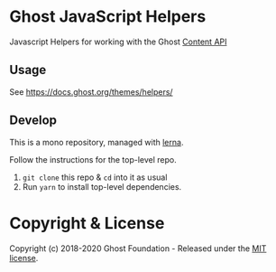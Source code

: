 # Ghost JavaScript Helpers

Javascript Helpers for working with the Ghost [Content API](https://docs.ghost.org/api/content/)

## Usage

See https://docs.ghost.org/themes/helpers/

## Develop

This is a mono repository, managed with [lerna](https://lernajs.io/).

Follow the instructions for the top-level repo.
1. `git clone` this repo & `cd` into it as usual
2. Run `yarn` to install top-level dependencies.


# Copyright & License

Copyright (c) 2018-2020 Ghost Foundation - Released under the [MIT license](LICENSE).
